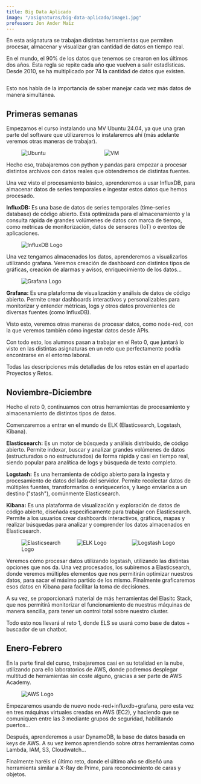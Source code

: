 ```yaml
---
title: Big Data Aplicado
image: "/asignaturas/big-data-aplicado/image1.jpg"
professor: Jon Ander Maiz
---
```


En esta asignatura se trabajan distintas herramientas que permiten procesar, almacenar y visualizar gran cantidad de datos en tiempo real.

En el mundo, el 90% de los datos que tenemos se crearon en los últimos dos años. Esta regla se repite cada año que vuelven a salir estadísticas. Desde 2010, se ha multiplicado por 74 la cantidad de datos que existen.

<figure class="image-with-caption">
  <img src="/asignaturas/big-data-aplicado/image2.webp" alt="">
</figure>

Esto nos habla de la importancia de saber manejar cada vez más datos de manera simultánea.

## Primeras semanas

Empezamos el curso instalando una MV Ubuntu 24.04, ya que una gran parte del software que utilizaremos lo instalaremos ahí (más adelante veremos otras maneras de trabajar).

<figure class="logo-image">
  <div style="display: grid; grid-template-columns: 1fr 1fr; gap: 1rem;">
    <img src="/asignaturas/big-data-aplicado/image3.png" alt="Ubuntu">
    <img src="/asignaturas/big-data-aplicado/image4.png" alt="VM">
  </div>
</figure>

Hecho eso, trabajaremos con python y pandas para empezar a procesar distintos archivos con datos reales que obtendremos de distintas fuentes.

Una vez visto el procesamiento básico, aprenderemos a usar InfluxDB, para almacenar datos de series temporales e ingestar estos datos que hemos procesado.

**InfluxDB:** Es una base de datos de series temporales (time-series database) de código abierto. Está optimizada para el almacenamiento y la consulta rápida de grandes volúmenes de datos con marca de tiempo, como métricas de monitorización, datos de sensores (IoT) o eventos de aplicaciones.

<figure class="logo-image">
  <img src="/asignaturas/big-data-aplicado/image5.png" alt="InfluxDB Logo">
</figure>

Una vez tengamos almacenados los datos, aprenderemos a visualizarlos utilizando grafana. Veremos creación de dashboard con distintos tipos de gráficas, creación de alarmas y avisos, enriquecimiento de los datos...

<figure class="logo-image">
  <img src="/asignaturas/big-data-aplicado/image6.png" alt="Grafana Logo">
</figure>

**Grafana:** Es una plataforma de visualización y análisis de datos de código abierto. Permite crear dashboards interactivos y personalizables para monitorizar y entender métricas, logs y otros datos provenientes de diversas fuentes (como InfluxDB).

Visto esto, veremos otras maneras de procesar datos, como node-red, con la que veremos también cómo ingestar datos desde APIs.

Con todo esto, los alumnos pasan a trabajar en el Reto 0, que juntará lo visto en las distintas asignaturas en un reto que perfectamente podría encontrarse en el entorno laboral.

Todas las descripciones más detalladas de los retos están en el apartado Proyectos y Retos.

## Noviembre-Diciembre

Hecho el reto 0, continuamos con otras herramientas de procesamiento y almacenamiento de distintos tipos de datos.

Comenzaremos a entrar en el mundo de ELK (Elasticsearch, Logstash, Kibana).

**Elasticsearch:** Es un motor de búsqueda y análisis distribuido, de código abierto. Permite indexar, buscar y analizar grandes volúmenes de datos (estructurados o no estructurados) de forma rápida y casi en tiempo real, siendo popular para analítica de logs y búsqueda de texto completo.




**Logstash:** Es una herramienta de código abierto para la ingesta y procesamiento de datos del lado del servidor. Permite recolectar datos de múltiples fuentes, transformarlos o enriquecerlos, y luego enviarlos a un destino ("stash"), comúnmente Elasticsearch.



**Kibana:** Es una plataforma de visualización y exploración de datos de código abierto, diseñada específicamente para trabajar con Elasticsearch. Permite a los usuarios crear dashboards interactivos, gráficos, mapas y realizar búsquedas para analizar y comprender los datos almacenados en Elasticsearch.

<figure class="logo-image">
  <div style="display: grid; grid-template-columns: 1fr 1fr 1fr; gap: 1rem;">
    <img src="/asignaturas/big-data-aplicado/image7.svg" alt="Elasticsearch Logo">
    <img src="/asignaturas/big-data-aplicado/image8.png" alt="ELK Logo">
    <img src="/asignaturas/big-data-aplicado/image9.png" alt="Logstash Logo">
  </div>
</figure>


Veremos cómo procesar datos utilizando logstash, utilizando las distintas opciones que nos da. Una vez procesados, los subiremos a Elasticsearch, donde veremos múltiples elementos que nos permitirán optimizar nuestros datos, para sacar el máximo partido de los mismo. Finalmente graficaremos esos datos en Kibana para facilitar la toma de decisiones.

A su vez, se proporcionará material de más herramientas del Elasitc Stack, que nos permitirá monitorizar el funcionamiento de nuestras máquinas de manera sencilla, para tener un control total sobre nuestro cluster.

Todo esto nos llevará al reto 1, donde ELS se usará como base de datos + buscador de un chatbot.

## Enero-Febrero

En la parte final del curso, trabajaremos casi en su totalidad en la nube, utilizando para ello laboratorios de AWS, donde podremos desplegar multitud de herramientas sin coste alguno, gracias a ser parte de AWS Academy.

<figure class="logo-image">
  <img src="/asignaturas/big-data-aplicado/image10.png" alt="AWS Logo">
</figure>

Empezaremos usando de nuevo node-red+influxdb+grafana, pero esta vez en tres máquinas virtuales creadas en AWS (EC2), y haciendo que se comuniquen entre las 3 mediante grupos de seguridad, habilitando puertos...

Después, aprenderemos a usar DynamoDB, la base de datos basada en keys de AWS. A su vez iremos aprendiendo sobre otras herramientas como Lambda, IAM, S3, Cloudwatch...

Finalmente haréis el último reto, donde el último año se diseñó una herramienta similar a X-Ray de Prime, para reconocimiento de caras y objetos.